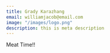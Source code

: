 ```yaml
---
title: Grady Karazhang
email: williamjacob@email.com
image: "/images/logo.png"
description: this is meta description
---
```


Meat Time!!
